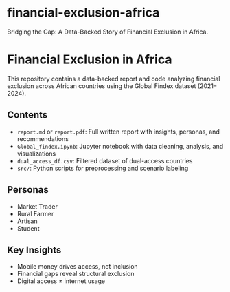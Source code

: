 # financial-exclusion-africa
Bridging the Gap: A Data-Backed Story of Financial Exclusion in Africa.

# Financial Exclusion in Africa

This repository contains a data-backed report and code analyzing financial exclusion across African countries using the Global Findex dataset (2021–2024).

## Contents
- `report.md` or `report.pdf`: Full written report with insights, personas, and recommendations
- `Global_findex.ipynb`: Jupyter notebook with data cleaning, analysis, and visualizations
- `dual_access_df.csv`: Filtered dataset of dual-access countries
- `src/`: Python scripts for preprocessing and scenario labeling 

## Personas
- Market Trader
- Rural Farmer
- Artisan
- Student

## Key Insights
- Mobile money drives access, not inclusion
- Financial gaps reveal structural exclusion
- Digital access ≠ internet usage

